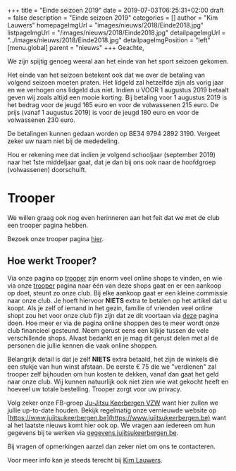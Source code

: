 +++
title = "Einde seizoen 2019"
date = 2019-07-03T06:25:31+02:00
draft = false
description = "Einde seizoen 2019"
categories = []
author = "Kim Lauwers"
homepageImgUrl = "images/nieuws/2018/Einde2018.jpg"
listpageImgUrl = "/images/nieuws/2018/Einde2018.jpg"
detailpageImgUrl = "../images/nieuws/2018/Einde2018.jpg"
detailpageImgPosition = "left"
[menu.global]
    parent = "nieuws"
+++
Geachte,

We zijn spijtig genoeg weeral aan het einde van het sport seizoen gekomen. 

Het einde van het seizoen betekent ook dat we over de betaling van volgend seizoen moeten praten.
Het lidgeld zal hetzelfde zijn als vorig jaar en we verhogen ons lidgeld dus niet. 
Indien u VOOR 1 augustus 2019 betaalt geven wij zoals altijd een mooie korting. Bij betaling voor 1 augustus 2019 is het bedrag voor de jeugd 165 euro en voor de volwassenen 215 euro.
De prijs (vanaf 1 augustus 2019) is voor de jeugd 180 euro en voor de volwassenen 230 euro.

De betalingen kunnen gedaan worden op BE34 9794 2892 3190. Vergeet zeker uw naam niet bij de mededeling.

Hou er rekening mee dat indien je volgend schooljaar (september 2019) naar het 1ste middeljaar gaat, dat je dan bij ons ook naar de hoofdgroep (volwassenen) doorschuift.

# Trooper
We willen graag ook nog even herinneren aan het feit dat we met de club een trooper pagina hebben.

Bezoek onze trooper pagina [hier](https://www.trooper.be/jujitsukeerbergen).

## Hoe werkt Trooper?

Via onze pagina op [trooper](https://www.trooper.be/jujitsukeerbergen) zijn enorm veel online shops te vinden, en wie via onze [trooper](https://www.trooper.be/jujitsukeerbergen) pagina naar één van deze shops gaat en er een aankoop op doet, steunt zo onze club.
Bij elke aankoop gaat er een kleine commissie naar onze club. Je hoeft hiervoor **NIETS** extra te betalen op het artikel dat u koopt. 
Als je zelf of iemand in het gezin, familie of vrienden veel online shopt zou het voor onze club fijn zijn dat ze dit voortaan via [deze](https://www.trooper.be/jujitsukeerbergen) pagina doen.
Hoe meer er via de pagina online shoppen des te meer wordt onze club financieel gesteund.
Neem gerust eens een kijkje tussen de vele verschillende shops.
Alvast bedankt en je mag dit gerust delen met al de personen die jullie kennen die vaak online shoppen.

Belangrijk detail is dat je zelf **NIETS** extra betaald, het zijn de winkels die een stukje van hun winst afstaan.
De eerste € 75 die we "verdienen" zal trooper zelf bijhouden om hun kosten te dekken, vanaf dan gaat het geld naar onze club.
Wij kunnen natuurlijk ook niet zien wie wat gekocht heeft en hoeveel uw totale bestelling. Trooper zorgt voor uw privacy.


Volg zeker onze FB-groep [Ju-Jitsu Keerbergen VZW](https://www.facebook.com/groups/357231384348318/) want hier zullen we jullie up-to-date houden. 
Bekijk regelmatig onze vernieuwde website op [https://www.jujitsukeerbergen.be](https://www.jujitsukeerbergen.be) want al het laatste nieuws komt hier ook op.
We vragen aan iedereen om hun gegevens bij te werken via [gegevens.jujitsukeerbergen.be](gegevens.jujitsukeerbergen.be).

Bij vragen of opmerkingen aarzel dan zeker niet om ons te contacteren.

Voor meer info kan je steeds terecht bij [Kim Lauwers](https://www.invictokeerbergen.be/trainers/#Kim_Lauwers).




